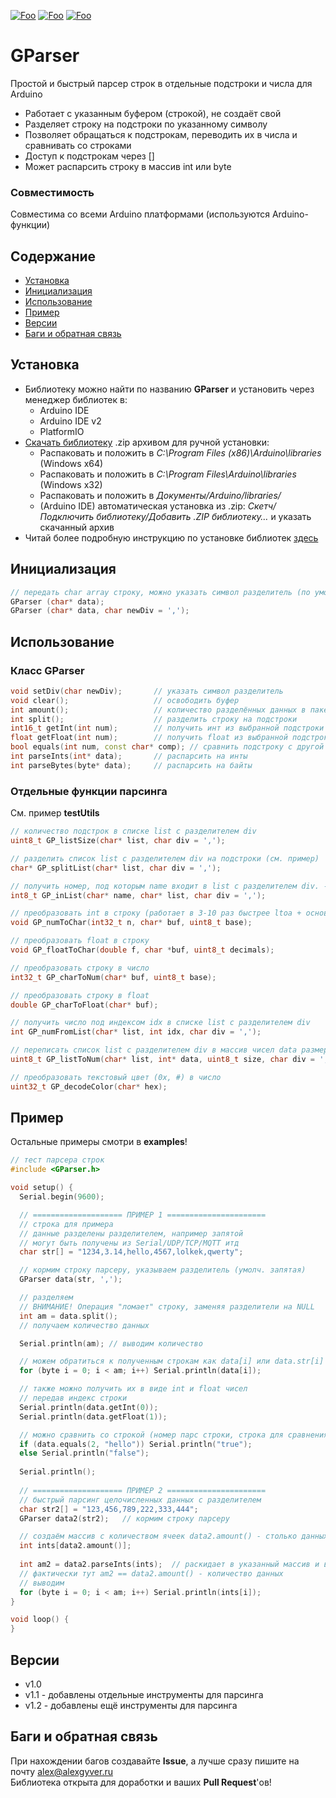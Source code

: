 [![Foo](https://img.shields.io/badge/Version-1.2-brightgreen.svg?style=flat-square)](#versions)
[![Foo](https://img.shields.io/badge/Website-AlexGyver.ru-blue.svg?style=flat-square)](https://alexgyver.ru/)
[![Foo](https://img.shields.io/badge/%E2%82%BD$%E2%82%AC%20%D0%9D%D0%B0%20%D0%BF%D0%B8%D0%B2%D0%BE-%D1%81%20%D1%80%D1%8B%D0%B1%D0%BA%D0%BE%D0%B9-orange.svg?style=flat-square)](https://alexgyver.ru/support_alex/)

# GParser
Простой и быстрый парсер строк в отдельные подстроки и числа для Arduino
- Работает с указанным буфером (строкой), не создаёт свой
- Разделяет строку на подстроки по указанному символу
- Позволяет обращаться к подстрокам, переводить их в числа и сравнивать со строками
- Доступ к подстрокам через []
- Может распарсить строку в массив int или byte

### Совместимость
Совместима со всеми Arduino платформами (используются Arduino-функции)

## Содержание
- [Установка](#install)
- [Инициализация](#init)
- [Использование](#usage)
- [Пример](#example)
- [Версии](#versions)
- [Баги и обратная связь](#feedback)

<a id="install"></a>
## Установка
- Библиотеку можно найти по названию **GParser** и установить через менеджер библиотек в:
    - Arduino IDE
    - Arduino IDE v2
    - PlatformIO
- [Скачать библиотеку](https://github.com/GyverLibs/GParser/archive/refs/heads/main.zip) .zip архивом для ручной установки:
    - Распаковать и положить в *C:\Program Files (x86)\Arduino\libraries* (Windows x64)
    - Распаковать и положить в *C:\Program Files\Arduino\libraries* (Windows x32)
    - Распаковать и положить в *Документы/Arduino/libraries/*
    - (Arduino IDE) автоматическая установка из .zip: *Скетч/Подключить библиотеку/Добавить .ZIP библиотеку…* и указать скачанный архив
- Читай более подробную инструкцию по установке библиотек [здесь](https://alexgyver.ru/arduino-first/#%D0%A3%D1%81%D1%82%D0%B0%D0%BD%D0%BE%D0%B2%D0%BA%D0%B0_%D0%B1%D0%B8%D0%B1%D0%BB%D0%B8%D0%BE%D1%82%D0%B5%D0%BA)

<a id="init"></a>
## Инициализация
```cpp
// передать char array строку, можно указать символ разделитель (по умолч ',')
GParser (char* data);
GParser (char* data, char newDiv = ',');
```

<a id="usage"></a>
## Использование
### Класс GParser
```cpp
void setDiv(char newDiv);       // указать символ разделитель
void clear();                   // освободить буфер
int amount();                   // количество разделённых данных в пакете
int split();                    // разделить строку на подстроки
int16_t getInt(int num);        // получить инт из выбранной подстроки
float getFloat(int num);        // получить float из выбранной подстроки
bool equals(int num, const char* comp); // сравнить подстроку с другой строкой
int parseInts(int* data);       // распарсить на инты
int parseBytes(byte* data);     // распарсить на байты
```

### Отдельные функции парсинга
См. пример **testUtils**

```cpp
// количество подстрок в списке list с разделителем div
uint8_t GP_listSize(char* list, char div = ',');

// разделить список list с разделителем div на подстроки (см. пример)
char* GP_splitList(char* list, char div = ',');

// получить номер, под которым name входит в list с разделителем div. -1 если не входит
int8_t GP_inList(char* name, char* list, char div = ',');

// преобразовать int в строку (работает в 3-10 раз быстрее ltoa + основание)
void GP_numToChar(int32_t n, char* buf, uint8_t base);

// преобразовать float в строку
void GP_floatToChar(double f, char *buf, uint8_t decimals);

// преобразовать строку в число
int32_t GP_charToNum(char* buf, uint8_t base);

// преобразовать строку в float
double GP_charToFloat(char* buf);

// получить число под индексом idx в списке list с разделителем div
int GP_numFromList(char* list, int idx, char div = ',');

// переписать список list с разделителем div в массив чисел data размером size
uint8_t GP_listToNum(char* list, int* data, uint8_t size, char div = ',');

// преобразовать текстовый цвет (0x, #) в число
uint32_t GP_decodeColor(char* hex);
```

<a id="example"></a>
## Пример
Остальные примеры смотри в **examples**!
```cpp
// тест парсера строк
#include <GParser.h>

void setup() {
  Serial.begin(9600);

  // ==================== ПРИМЕР 1 ======================
  // строка для примера
  // данные разделены разделителем, например запятой
  // могут быть получены из Serial/UDP/TCP/MQTT итд
  char str[] = "1234,3.14,hello,4567,lolkek,qwerty";

  // кормим строку парсеру, указываем разделитель (умолч. запятая)
  GParser data(str, ',');

  // разделяем
  // ВНИМАНИЕ! Операция "ломает" строку, заменяя разделители на NULL
  int am = data.split();
  // получаем количество данных

  Serial.println(am); // выводим количество

  // можем обратиться к полученным строкам как data[i] или data.str[i]
  for (byte i = 0; i < am; i++) Serial.println(data[i]);

  // также можно получить их в виде int и float чисел
  // передав индекс строки
  Serial.println(data.getInt(0));
  Serial.println(data.getFloat(1));

  // можно сравнить со строкой (номер парс строки, строка для сравнения)
  if (data.equals(2, "hello")) Serial.println("true");
  else Serial.println("false");
  
  Serial.println();
  
  // ==================== ПРИМЕР 2 ======================
  // быстрый парсинг целочисленных данных с разделителем
  char str2[] = "123,456,789,222,333,444";
  GParser data2(str2);   // кормим строку парсеру

  // создаём массив с количеством ячеек data2.amount() - столько данных в пакете
  int ints[data2.amount()];
  
  int am2 = data2.parseInts(ints);  // раскидает в указанный массив и вернёт количество
  // фактически тут am2 == data2.amount() - количество данных
  // выводим
  for (byte i = 0; i < am; i++) Serial.println(ints[i]);
}

void loop() {
}

```

<a id="versions"></a>
## Версии
- v1.0
- v1.1 - добавлены отдельные инструменты для парсинга
- v1.2 - добавлены ещё инструменты для парсинга

<a id="feedback"></a>
## Баги и обратная связь
При нахождении багов создавайте **Issue**, а лучше сразу пишите на почту [alex@alexgyver.ru](mailto:alex@alexgyver.ru)  
Библиотека открыта для доработки и ваших **Pull Request**'ов!
